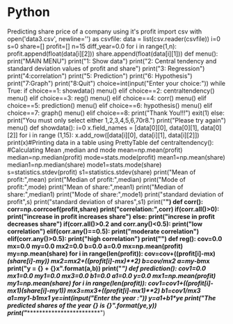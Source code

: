 # Python
Predicting share price of a company using it's profit
import csv
with open('data3.csv', newline='') as csvfile:
    data = list(csv.reader(csvfile))
i=0
s=0
share=[]
profit=[]
n=15
diff_year=0.0
for i in range(1,n):
    profit.append(float(data[i][2]))
    share.append(float(data[i][1]))
def menu():
    print("MAIN MENU")
    print("1: Show data")
    print("2: Central tendency and standard deviation values of profit and share")
    print("3: Regression")
    print("4:correlation")
    print("5: Prediction")
    print("6: Hypothesis")
    print("7:Graph")
    print("8:Quit")
    choice=int(input("Enter your choice:"))
    while True:
        if choice==1:
            showdata()
            menu()
        elif choice==2:
            centraltendency()
            menu()
        elif choice==3:
            reg()
            menu()
        elif choice==4:
            corr()
            menu()
        elif choice==5:
            prediction()
            menu()
        elif choice==6:
            hypothesis()
            menu()
        elif choice==7:
            graph()
            menu()
        elif choice==8:
            print("Thank You!!!")
            exit(1)
        else:
            print("You must only select either 1,2,3,4,5,6,70r8.")
            print("Please try again")
            menu()
def showdata():
    i=0
    x.field_names = [data[0][0], data[0][1], data[0][2]]
    for i in range (1,15):
        x.add_row([data[i][0], data[i][1], data[i][2]])
    print(x)#Printing data in a table using PrettyTable
def centraltendency():
    #Calculating Mean ,median and mode
    mean=np.mean(profit)
    median=np.median(profit)
    mode=stats.mode(profit)
    mean1=np.mean(share)
    median1=np.median(share)
    mode1=stats.mode(share)
    s=statistics.stdev(profit)
    s1=statistics.stdev(share)
    print("Mean of profit:",mean)
    print("Median of profit:",median)
    print("Mode of profit:",mode)
    print("Mean of share:",mean1)
    print("Median of share:",median1)
    print("Mode of share:",mode1)
    print("standard deviation of profit",s)
    print("standard deviation of shares",s1)
    print("********************************")
def corr():
    corr=np.corrcoef(profit,share)
    print("correlation:",corr)
    if(corr.all()>0):
        print("increase in profit increases share")
    else:
        print("increse in profit decreases share")
    if(corr.all()>0.2 and corr.any()<0.5):
        print("low correlation")
    elif(corr.any()==0.5):
        print("moderate correlation")
    elif(corr.any()>0.5):
        print("high correlation")
    print("**************************")
def reg():
    cov=0.0
    mx=0.0
    my=0.0
    mx2=0.0
    b=0.0
    a=0.0
    mx=np.mean(profit)
    my=np.mean(share)
    for i in range(len(profit)):
        cov=cov+((profit[i]-mx)*(share[i]-my))
        mx2=mx2+((profit[i]-mx)**2)
        b=cov/mx2
        a=my-b*mx
    print("y = {} + {}x".format(a,b))
    print("*****************************")
def prediction():
   cov1=0.0
   mx1=0.0
   my1=0.0
   mx3=0.0
   b1=0.0
   a1=0.0
   y=0.0
   mx1=np.mean(profit)
   my1=np.mean(share)
   for i in range(len(profit)):
       cov1=cov1+((profit[i]-mx1)*(share[i]-my1))
       mx3=mx3+((profit[i]-mx1)**2)
       b1=cov1/mx3
       a1=my1-b1*mx1
   ye=int(input("Enter the year :"))
   y=a1+b1*ye
   print("The predicted shares of the year {} is {}".format(ye,y))
   print("***********************************************")
